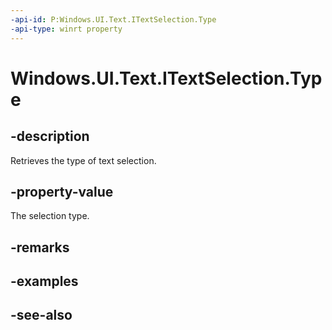 ```yaml
---
-api-id: P:Windows.UI.Text.ITextSelection.Type
-api-type: winrt property
---
```


<!-- Property syntax
public Windows.UI.Text.SelectionType Type { get; }
-->

# Windows.UI.Text.ITextSelection.Type

## -description
Retrieves the type of text selection.



## -property-value
The selection type.

## -remarks

## -examples

## -see-also

